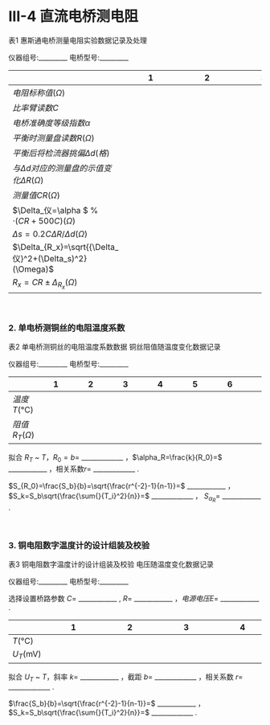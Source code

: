 # III-4 直流电桥测电阻

表1 惠斯通电桥测量电阻实验数据记录及处理

仪器组号:_________ 电桥型号:_________

|     | &nbsp;&nbsp;&nbsp;&nbsp;&nbsp;&nbsp;&nbsp;&nbsp;&nbsp;&nbsp;1&nbsp;&nbsp;&nbsp;&nbsp;&nbsp;&nbsp;&nbsp;&nbsp;&nbsp;&nbsp; | &nbsp;&nbsp;&nbsp;&nbsp;&nbsp;&nbsp;&nbsp;&nbsp;&nbsp;&nbsp;2&nbsp;&nbsp;&nbsp;&nbsp;&nbsp;&nbsp;&nbsp;&nbsp;&nbsp;&nbsp; | &nbsp;&nbsp;&nbsp;&nbsp;&nbsp;&nbsp;&nbsp;&nbsp;&nbsp;&nbsp;3&nbsp;&nbsp;&nbsp;&nbsp;&nbsp;&nbsp;&nbsp;&nbsp;&nbsp;&nbsp; | &nbsp;&nbsp;&nbsp;&nbsp;&nbsp;&nbsp;&nbsp;&nbsp;&nbsp;&nbsp;4&nbsp;&nbsp;&nbsp;&nbsp;&nbsp;&nbsp;&nbsp;&nbsp;&nbsp;&nbsp; | &nbsp;&nbsp;&nbsp;&nbsp;&nbsp;&nbsp;&nbsp;&nbsp;&nbsp;&nbsp;5&nbsp;&nbsp;&nbsp;&nbsp;&nbsp;&nbsp;&nbsp;&nbsp;&nbsp;&nbsp; |
| :--- | :---: | :---: | :---: | :---: | :---: |
| $电阻标称值(\Omega)$ |
| $比率臂读数C$ |
| $电桥准确度等级指数\alpha$ |
| $平衡时测量盘读数R(\Omega)$ |
| $平衡后将检流器挑偏\Delta d(格)$ |
| $与\Delta d 对应的测量盘的示值变化\Delta R(\Omega)$ |
| $测量值CR(\Omega)$ |
| $\Delta_仪=\alpha $ \% $\cdot(CR+500C)(\Omega)$ |
| $\Delta s=0.2C\Delta R/\Delta d(\Omega)$ |
| $\Delta_{R_x}=\sqrt{{\Delta_仪}^2+(\Delta_s)^2}(\Omega)$ |
| $R_x=CR\pm \Delta_{R_x}(\Omega)$ |

&emsp;

### **2. 单电桥测铜丝的电阻温度系数**

表2 单电桥测铜丝的电阻温度系数数据 铜丝阻值随温度变化数据记录

仪器组号:_________ 电桥型号:_________

|     | &nbsp;&nbsp;&nbsp;&nbsp;&nbsp;1&nbsp;&nbsp;&nbsp;&nbsp;&nbsp; | &nbsp;&nbsp;&nbsp;&nbsp;&nbsp;2&nbsp;&nbsp;&nbsp;&nbsp;&nbsp; | &nbsp;&nbsp;&nbsp;&nbsp;&nbsp;3&nbsp;&nbsp;&nbsp;&nbsp;&nbsp; | &nbsp;&nbsp;&nbsp;&nbsp;&nbsp;4&nbsp;&nbsp;&nbsp;&nbsp;&nbsp; | &nbsp;&nbsp;&nbsp;&nbsp;&nbsp;5&nbsp;&nbsp;&nbsp;&nbsp;&nbsp; | &nbsp;&nbsp;&nbsp;&nbsp;&nbsp;6&nbsp;&nbsp;&nbsp;&nbsp;&nbsp; | &nbsp;&nbsp;&nbsp;&nbsp;&nbsp;7&nbsp;&nbsp;&nbsp;&nbsp;&nbsp; | &nbsp;&nbsp;&nbsp;&nbsp;&nbsp;8&nbsp;&nbsp;&nbsp;&nbsp;&nbsp; | &nbsp;&nbsp;&nbsp;&nbsp;&nbsp;9&nbsp;&nbsp;&nbsp;&nbsp;&nbsp; | &nbsp;&nbsp;&nbsp;&nbsp;&nbsp;10&nbsp;&nbsp;&nbsp;&nbsp;&nbsp; |
| :--- | :---: | :---: | :---: | :---: | :---: | :---: | :---: | :---: | :---: | :---: |
| $温度T($&deg;C$)$ |
| $阻值R_T(\Omega)$ |

拟合 $R_T$ ~ $T$，$R_0=b=$ _____________ ，$\alpha_R=\frac{k}{R_0}=$ ____________ ，相关系数$r=$ _____________ .

$S_{R_0}=\frac{S_b}{b}=\sqrt{\frac{r^{-2}-1}{n-1}}=$ ____________ ， $S_k=S_b\sqrt{\frac{\sum{}{T_i}^2}{n}}=$ _____________ ， $S_{\alpha_R}=$ ____________ .

&emsp;

### **3. 铜电阻数字温度计的设计组装及校验**

表3 铜电阻数字温度计的设计组装及校验 电压随温度变化数据记录

仪器组号:_________ 电桥型号:_________

选择设置桥路参数 $C=$ ____________ , $R=$ ____________ ，$电源电压E=$ ____________ .

|     | &nbsp;&nbsp;&nbsp;&nbsp;&nbsp;&nbsp;&nbsp;&nbsp;&nbsp;&nbsp;1&nbsp;&nbsp;&nbsp;&nbsp;&nbsp;&nbsp;&nbsp;&nbsp;&nbsp;&nbsp; | &nbsp;&nbsp;&nbsp;&nbsp;&nbsp;&nbsp;&nbsp;&nbsp;&nbsp;&nbsp;2&nbsp;&nbsp;&nbsp;&nbsp;&nbsp;&nbsp;&nbsp;&nbsp;&nbsp;&nbsp; | &nbsp;&nbsp;&nbsp;&nbsp;&nbsp;&nbsp;&nbsp;&nbsp;&nbsp;&nbsp;3&nbsp;&nbsp;&nbsp;&nbsp;&nbsp;&nbsp;&nbsp;&nbsp;&nbsp;&nbsp; | &nbsp;&nbsp;&nbsp;&nbsp;&nbsp;&nbsp;&nbsp;&nbsp;&nbsp;&nbsp;4&nbsp;&nbsp;&nbsp;&nbsp;&nbsp;&nbsp;&nbsp;&nbsp;&nbsp;&nbsp; | &nbsp;&nbsp;&nbsp;&nbsp;&nbsp;&nbsp;&nbsp;&nbsp;&nbsp;&nbsp;5&nbsp;&nbsp;&nbsp;&nbsp;&nbsp;&nbsp;&nbsp;&nbsp;&nbsp;&nbsp; |
| :--- | :---: | :---: | :---: | :---: | :---: |
| $T$(&deg;C) |
| $U_T$(mV) |

拟合 $U_T$ ~ $T$，斜率 $k=$ ____________ ，截距 $b=$ _____________ ，相关系数 $r=$ _____________ .

$\frac{S_b}{b}=\sqrt{\frac{r^{-2}-1}{n-1}}=$ ____________ ， $S_k=S_b\sqrt{\frac{\sum{}{T_i}^2}{n}}=$ _____________ .
